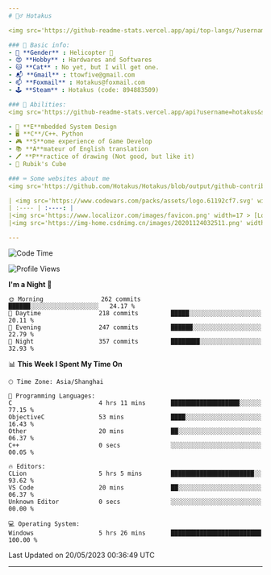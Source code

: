 ```yaml
---
# 🕵️‍♂️ Hotakus 

<img src='https://github-readme-stats.vercel.app/api/top-langs/?username=hotakus&layout=compact&theme=calm&border_radius=10&langs_count=6' width=350  align='right'>

### 📰 Basic info:
- 👬 **Gender** : Helicopter 🚁
- 😍 **Hobby** : Hardwares and Softwares
- 🐱 **Cat** : No yet, but I will get one.
- 📬 **Gmail** : ttowfive@gmail.com
- 📫 **Foxmail** : Hotakus@foxmail.com
- 🕹 **Steam** : Hotakus (code: 894883509)

### 💪 Abilities:
<img src='https://github-readme-stats.vercel.app/api?username=hotakus&show_icons=true&theme=calm&border_radius=10' width=350 align='right'>

- 🔌 **E**mbedded System Design
- 🖥 **C**/C++、Python
- 🎮 **S**ome experience of Game Develop
- 📚 **A**mateur of English translation 
- 🖊 **P**ractice of drawing (Not good, but like it) 
- 🎲 Rubik's Cube

### ⌨ Some websites about me
<img src='https://github.com/Hotakus/Hotakus/blob/output/github-contribution-grid-snake-dark.svg' width=450 align='right'>

| <img src='https://www.codewars.com/packs/assets/logo.61192cf7.svg' width=15 > [CodeWars](https://www.codewars.com/users/Hotakus) |<img src='https://www.codewars.com/users/Hotakus/badges/micro' width=150 >|  
| :---- | :----: | 
|<img src='https://www.localizor.com/images/favicon.png' width=17 > [Localizor](https://www.codewars.com/users/Hotakus)| <img src='https://www.localizor.com/images/localizor-logo.png' width=100 > |
|<img src='https://img-home.csdnimg.cn/images/20201124032511.png' width=30 > [CSDN](https://blog.csdn.net/qq_26106317?spm=1010.2135.3001.5421)|<img width=16 src="https://img-home.csdnimg.cn/images/20210108035947.gif"> <img src="https://csdnimg.cn/identity/blog4.png" width=16>|

---
```


<!--START_SECTION:waka-->
![Code Time](http://img.shields.io/badge/Code%20Time-5%20hrs%2026%20mins-blue)

![Profile Views](http://img.shields.io/badge/Profile%20Views-736-blue)

**I'm a Night 🦉** 

```text
🌞 Morning                262 commits         ██████░░░░░░░░░░░░░░░░░░░   24.17 % 
🌆 Daytime                218 commits         █████░░░░░░░░░░░░░░░░░░░░   20.11 % 
🌃 Evening                247 commits         ██████░░░░░░░░░░░░░░░░░░░   22.79 % 
🌙 Night                  357 commits         ████████░░░░░░░░░░░░░░░░░   32.93 % 
```


📊 **This Week I Spent My Time On** 

```text
🕑︎ Time Zone: Asia/Shanghai

💬 Programming Languages: 
C                        4 hrs 11 mins       ███████████████████░░░░░░   77.15 % 
ObjectiveC               53 mins             ████░░░░░░░░░░░░░░░░░░░░░   16.43 % 
Other                    20 mins             ██░░░░░░░░░░░░░░░░░░░░░░░   06.37 % 
C++                      0 secs              ░░░░░░░░░░░░░░░░░░░░░░░░░   00.05 % 

🔥 Editors: 
CLion                    5 hrs 5 mins        ███████████████████████░░   93.62 % 
VS Code                  20 mins             ██░░░░░░░░░░░░░░░░░░░░░░░   06.37 % 
Unknown Editor           0 secs              ░░░░░░░░░░░░░░░░░░░░░░░░░   00.00 % 

💻 Operating System: 
Windows                  5 hrs 26 mins       █████████████████████████   100.00 % 
```


 Last Updated on 20/05/2023 00:36:49 UTC
<!--END_SECTION:waka-->

---
